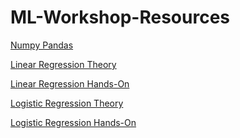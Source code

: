 # ML-Workshop-Resources

<a href="https://github.com/shrey-c/DSC-ML-numpy-pandas.git"
 target="_blank">Numpy Pandas</a>

[Linear Regression Theory](https://docs.google.com/presentation/d/1x6Eln79N2jawiSD8C8kMjHmJa3MrmvQGy00rrtDFDUY/edit?usp=sharing)

[Linear Regression Hands-On](https://colab.research.google.com/drive/1kgVZS3O-2EVAY-2Wnk1PsTdXIY3BWqBL?usp=sharing)

<a href="https://docs.google.com/presentation/d/10ITzkkix8fljXeF4MnW9vjMqh56xJHIgWgKfM68olNg/edit?usp=sharing"
 target="_blank">Logistic Regression Theory</a>

<a href="https://colab.research.google.com/drive/1yZ0iau0GBM9b6lm5GGYAjtn0cspXwbzi?usp=sharing"
 target="_blank">Logistic Regression Hands-On</a>
 
